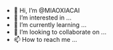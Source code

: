 - 👋 Hi, I’m @MIAOXIACAI
- 👀 I’m interested in ...
- 🌱 I’m currently learning ...
- 💞️ I’m looking to collaborate on ...
- 📫 How to reach me ...

<!---
MIAOXIACAI/MIAOXIACAI is a ✨ special ✨ repository because its `README.md` (this file) appears on your GitHub profile.
You can click the Preview link to take a look at your changes.
--->
